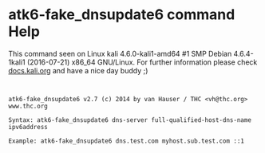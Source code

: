 # atk6-fake_dnsupdate6 command Help

 This command seen on Linux kali 4.6.0-kali1-amd64 #1 SMP Debian 4.6.4-1kali1 (2016-07-21) x86_64 GNU/Linux. For further information please check [docs.kali.org](docs.kali.org) and have a nice day buddy ;) 

~~~


atk6-fake_dnsupdate6 v2.7 (c) 2014 by van Hauser / THC <vh@thc.org> www.thc.org

Syntax: atk6-fake_dnsupdate6 dns-server full-qualified-host-dns-name ipv6address

Example: atk6-fake_dnsupdate6 dns.test.com myhost.sub.test.com ::1


~~~

